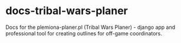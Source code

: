 # docs-tribal-wars-planer
Docs for the plemiona-planer.pl (Tribal Wars Planer) - django app and professional tool for creating outlines for off-game coordinators.
